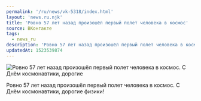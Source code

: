 ```yaml
---
permalink: '/ru/news/vk-5318/index.html'
layout: 'news.ru.njk'
title: 'Ровно 57 лет назад произошёл первый полет человека в космос'
source: ВКонтакте
tags:
  - news_ru
description: 'Ровно 57 лет назад произошёл первый полет человека в космос'
updatedAt: 1523539874
---
```

![Ровно 57 лет назад произошёл первый полет человека в космос. С Днём космонавтики, дорогие](https://sun9-32.userapi.com/impf/c830608/v830608091/d06d9/iu5kXM0TyY4.jpg?size=1280x905&quality=96&sign=b6918de3fc489f7d7d53e8e8c6b247f3&c_uniq_tag=kTTdyZNCUxwXuDstqSSDnskn2SDTQfRGXdFOjESIx5Y&type=album)

Ровно 57 лет назад произошёл первый полет человека в космос. С Днём космонавтики, дорогие физики!
